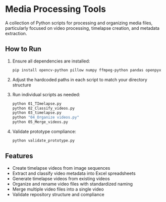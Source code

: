 # Media Processing Tools

A collection of Python scripts for processing and organizing media files, particularly focused on video processing, timelapse creation, and metadata extraction.

## How to Run

1. Ensure all dependencies are installed:
   ```bash
   pip install opencv-python pillow numpy ffmpeg-python pandas openpyxl moviepy
   ```

2. Adjust the hardcoded paths in each script to match your directory structure

3. Run individual scripts as needed:
   ```bash
   python 01_TImelapse.py
   python 02_Classify_videos.py
   python 03_timelapse.py
   python "04_Organize videos.py"
   python 05_Merge_videos.py
   ```

4. Validate prototype compliance:
   ```bash
   python validate_prototype.py
   ```

## Features

- Create timelapse videos from image sequences
- Extract and classify video metadata into Excel spreadsheets
- Generate timelapse videos from existing videos
- Organize and rename video files with standardized naming
- Merge multiple video files into a single video
- Validate repository structure and compliance